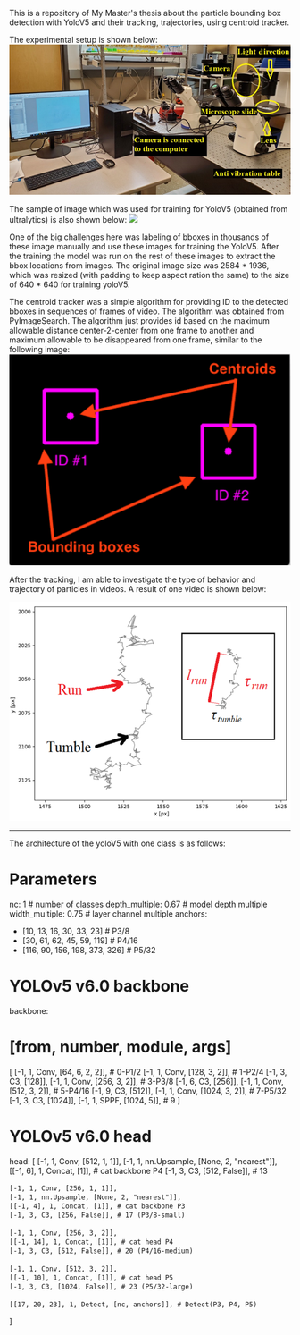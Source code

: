This is a repository of My Master's thesis about the particle bounding box detection with YoloV5 and their tracking, trajectories, using centroid tracker.

The experimental setup is shown below:
![](imgs/ExperimentalSetup.png)

The sample of image which was used for training for YoloV5 (obtained from ultralytics) is also shown below:
![](imgs/Sample.tif)

One of the big challenges here was labeling of bboxes in thousands of these image manually and use these images for training the YoloV5. After the training the model was run on the rest of these images to extract the bbox locations from images.
The original image size was 2584 * 1936, which was resized (with padding to keep aspect ration the same) to the size of 640 * 640 for training yoloV5.

The centroid tracker was a simple algorithm for providing ID to the detected bboxes in sequences of frames of video. The algorithm was obtained from PyImageSearch.
The algorithm just provides id based on the maximum allowable distance center-2-center from one frame to another and maximum allowable to be disappeared from one frame, similar to the following image:
![](imgs/CentroidTracker.png)

After the tracking, I am able to investigate the type of behavior and trajectory of particles in videos. A result of one video is shown below:

![](imgs/TrackingResult.png)

---------------------------------------------------------------------------------------------------------------
The architecture of the yoloV5 with one class is as follows:
# Parameters
nc: 1 # number of classes
depth_multiple: 0.67 # model depth multiple
width_multiple: 0.75 # layer channel multiple
anchors:
  - [10, 13, 16, 30, 33, 23] # P3/8
  - [30, 61, 62, 45, 59, 119] # P4/16
  - [116, 90, 156, 198, 373, 326] # P5/32

# YOLOv5 v6.0 backbone
backbone:
  # [from, number, module, args]
  [
    [-1, 1, Conv, [64, 6, 2, 2]], # 0-P1/2
    [-1, 1, Conv, [128, 3, 2]], # 1-P2/4
    [-1, 3, C3, [128]],
    [-1, 1, Conv, [256, 3, 2]], # 3-P3/8
    [-1, 6, C3, [256]],
    [-1, 1, Conv, [512, 3, 2]], # 5-P4/16
    [-1, 9, C3, [512]],
    [-1, 1, Conv, [1024, 3, 2]], # 7-P5/32
    [-1, 3, C3, [1024]],
    [-1, 1, SPPF, [1024, 5]], # 9
  ]

# YOLOv5 v6.0 head
head: [
    [-1, 1, Conv, [512, 1, 1]],
    [-1, 1, nn.Upsample, [None, 2, "nearest"]],
    [[-1, 6], 1, Concat, [1]], # cat backbone P4
    [-1, 3, C3, [512, False]], # 13

    [-1, 1, Conv, [256, 1, 1]],
    [-1, 1, nn.Upsample, [None, 2, "nearest"]],
    [[-1, 4], 1, Concat, [1]], # cat backbone P3
    [-1, 3, C3, [256, False]], # 17 (P3/8-small)

    [-1, 1, Conv, [256, 3, 2]],
    [[-1, 14], 1, Concat, [1]], # cat head P4
    [-1, 3, C3, [512, False]], # 20 (P4/16-medium)

    [-1, 1, Conv, [512, 3, 2]],
    [[-1, 10], 1, Concat, [1]], # cat head P5
    [-1, 3, C3, [1024, False]], # 23 (P5/32-large)

    [[17, 20, 23], 1, Detect, [nc, anchors]], # Detect(P3, P4, P5)
  ]
